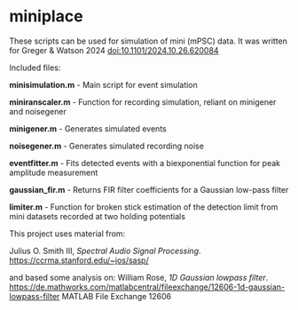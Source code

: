 # miniplace
These scripts can be used for simulation of mini (mPSC) data. It was written for Greger & Watson 2024 [doi:10.1101/2024.10.26.620084](https://doi.org/10.1101/2024.10.26.620084)

Included files:

**minisimulation.m** - Main script for event simulation

**miniranscaler.m** - Function for recording simulation, reliant on minigener and noisegener

**minigener.m** - Generates simulated events

**noisegener.m** - Generates simulated recording noise

**eventfitter.m** - Fits detected events with a biexponential function for peak amplitude measurement

**gaussian_fir.m** - Returns FIR filter coefficients for a Gaussian low-pass filter

**limiter.m** - Function for broken stick estimation of the detection limit from mini datasets recorded at two holding potentials

 
This project uses material from:

Julius O. Smith III, *Spectral Audio Signal Processing*.  
https://ccrma.stanford.edu/~jos/sasp/  

and based some analysis on:
William Rose, *1D Gaussian lowpass filter*.
https://de.mathworks.com/matlabcentral/fileexchange/12606-1d-gaussian-lowpass-filter
MATLAB File Exchange 12606
